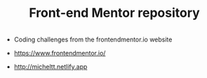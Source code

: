 <h1 style='padding:1rem;font-weight:bold' align='center'>Front-end Mentor repository</h1>

-  Coding challenges from the frontendmentor.io website

-  https://www.frontendmentor.io/

-  http://micheltt.netlify.app
